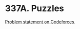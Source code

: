 # 337A. Puzzles

[Problem statement on Codeforces](https://codeforces.com/problemset/problem/337/A?locale=en).